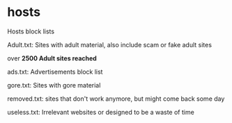 # hosts
Hosts block lists

Adult.txt: Sites with adult material, also include scam or fake adult sites

over **2500 Adult sites reached**

ads.txt: Advertisements block list

gore.txt: Sites with gore material

removed.txt: sites that don't work anymore, but might come back some day

useless.txt: Irrelevant websites or designed to be a waste of time
